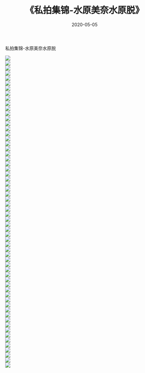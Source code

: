 ﻿---
layout: post
title:  《私拍集锦-水原美奈水原脱》
date:   2020-05-05
img: http://imgx.orgx.ga/漏D/网络美图/2020/私拍集锦-水原美奈水原脱/000.jpg
categories: [美女, 清纯, 唯美]
---

私拍集锦-水原美奈水原脱

  ![](http://imgx.orgx.ga/漏D/网络美图/2020/私拍集锦-水原美奈水原脱/001.jpg) <br> ![](http://imgx.orgx.ga/漏D/网络美图/2020/私拍集锦-水原美奈水原脱/002.jpg) <br> ![](http://imgx.orgx.ga/漏D/网络美图/2020/私拍集锦-水原美奈水原脱/003.jpg) <br> ![](http://imgx.orgx.ga/漏D/网络美图/2020/私拍集锦-水原美奈水原脱/004.jpg) <br> ![](http://imgx.orgx.ga/漏D/网络美图/2020/私拍集锦-水原美奈水原脱/005.jpg) <br> ![](http://imgx.orgx.ga/漏D/网络美图/2020/私拍集锦-水原美奈水原脱/006.jpg) <br> ![](http://imgx.orgx.ga/漏D/网络美图/2020/私拍集锦-水原美奈水原脱/007.jpg) <br> ![](http://imgx.orgx.ga/漏D/网络美图/2020/私拍集锦-水原美奈水原脱/008.jpg) <br> ![](http://imgx.orgx.ga/漏D/网络美图/2020/私拍集锦-水原美奈水原脱/009.jpg) <br> ![](http://imgx.orgx.ga/漏D/网络美图/2020/私拍集锦-水原美奈水原脱/010.jpg) <br> ![](http://imgx.orgx.ga/漏D/网络美图/2020/私拍集锦-水原美奈水原脱/011.jpg) <br> ![](http://imgx.orgx.ga/漏D/网络美图/2020/私拍集锦-水原美奈水原脱/012.jpg) <br> ![](http://imgx.orgx.ga/漏D/网络美图/2020/私拍集锦-水原美奈水原脱/013.jpg) <br> ![](http://imgx.orgx.ga/漏D/网络美图/2020/私拍集锦-水原美奈水原脱/014.jpg) <br> ![](http://imgx.orgx.ga/漏D/网络美图/2020/私拍集锦-水原美奈水原脱/015.jpg) <br> ![](http://imgx.orgx.ga/漏D/网络美图/2020/私拍集锦-水原美奈水原脱/016.jpg) <br> ![](http://imgx.orgx.ga/漏D/网络美图/2020/私拍集锦-水原美奈水原脱/017.jpg) <br> ![](http://imgx.orgx.ga/漏D/网络美图/2020/私拍集锦-水原美奈水原脱/018.jpg) <br> ![](http://imgx.orgx.ga/漏D/网络美图/2020/私拍集锦-水原美奈水原脱/019.jpg) <br> ![](http://imgx.orgx.ga/漏D/网络美图/2020/私拍集锦-水原美奈水原脱/020.jpg) <br> ![](http://imgx.orgx.ga/漏D/网络美图/2020/私拍集锦-水原美奈水原脱/021.jpg) <br> ![](http://imgx.orgx.ga/漏D/网络美图/2020/私拍集锦-水原美奈水原脱/022.jpg) <br> ![](http://imgx.orgx.ga/漏D/网络美图/2020/私拍集锦-水原美奈水原脱/023.jpg) <br> ![](http://imgx.orgx.ga/漏D/网络美图/2020/私拍集锦-水原美奈水原脱/024.jpg) <br> ![](http://imgx.orgx.ga/漏D/网络美图/2020/私拍集锦-水原美奈水原脱/025.jpg) <br> ![](http://imgx.orgx.ga/漏D/网络美图/2020/私拍集锦-水原美奈水原脱/026.jpg) <br> ![](http://imgx.orgx.ga/漏D/网络美图/2020/私拍集锦-水原美奈水原脱/027.jpg) <br> ![](http://imgx.orgx.ga/漏D/网络美图/2020/私拍集锦-水原美奈水原脱/028.jpg) <br> ![](http://imgx.orgx.ga/漏D/网络美图/2020/私拍集锦-水原美奈水原脱/029.jpg) <br> ![](http://imgx.orgx.ga/漏D/网络美图/2020/私拍集锦-水原美奈水原脱/030.jpg) <br> ![](http://imgx.orgx.ga/漏D/网络美图/2020/私拍集锦-水原美奈水原脱/031.jpg) <br> ![](http://imgx.orgx.ga/漏D/网络美图/2020/私拍集锦-水原美奈水原脱/032.jpg) <br> ![](http://imgx.orgx.ga/漏D/网络美图/2020/私拍集锦-水原美奈水原脱/033.jpg) <br> ![](http://imgx.orgx.ga/漏D/网络美图/2020/私拍集锦-水原美奈水原脱/034.jpg) <br> ![](http://imgx.orgx.ga/漏D/网络美图/2020/私拍集锦-水原美奈水原脱/035.jpg) <br> ![](http://imgx.orgx.ga/漏D/网络美图/2020/私拍集锦-水原美奈水原脱/036.jpg) <br> ![](http://imgx.orgx.ga/漏D/网络美图/2020/私拍集锦-水原美奈水原脱/037.jpg) <br> ![](http://imgx.orgx.ga/漏D/网络美图/2020/私拍集锦-水原美奈水原脱/038.jpg) <br> ![](http://imgx.orgx.ga/漏D/网络美图/2020/私拍集锦-水原美奈水原脱/039.jpg) <br> ![](http://imgx.orgx.ga/漏D/网络美图/2020/私拍集锦-水原美奈水原脱/040.jpg) <br> ![](http://imgx.orgx.ga/漏D/网络美图/2020/私拍集锦-水原美奈水原脱/041.jpg) <br> ![](http://imgx.orgx.ga/漏D/网络美图/2020/私拍集锦-水原美奈水原脱/042.jpg) <br> ![](http://imgx.orgx.ga/漏D/网络美图/2020/私拍集锦-水原美奈水原脱/043.jpg) <br> ![](http://imgx.orgx.ga/漏D/网络美图/2020/私拍集锦-水原美奈水原脱/044.jpg) <br> ![](http://imgx.orgx.ga/漏D/网络美图/2020/私拍集锦-水原美奈水原脱/045.jpg) <br> ![](http://imgx.orgx.ga/漏D/网络美图/2020/私拍集锦-水原美奈水原脱/046.jpg) <br> ![](http://imgx.orgx.ga/漏D/网络美图/2020/私拍集锦-水原美奈水原脱/047.jpg) <br> ![](http://imgx.orgx.ga/漏D/网络美图/2020/私拍集锦-水原美奈水原脱/048.jpg) <br> ![](http://imgx.orgx.ga/漏D/网络美图/2020/私拍集锦-水原美奈水原脱/049.jpg) <br> ![](http://imgx.orgx.ga/漏D/网络美图/2020/私拍集锦-水原美奈水原脱/050.jpg) <br> ![](http://imgx.orgx.ga/漏D/网络美图/2020/私拍集锦-水原美奈水原脱/051.jpg) <br> ![](http://imgx.orgx.ga/漏D/网络美图/2020/私拍集锦-水原美奈水原脱/052.jpg) <br> ![](http://imgx.orgx.ga/漏D/网络美图/2020/私拍集锦-水原美奈水原脱/053.jpg) <br> ![](http://imgx.orgx.ga/漏D/网络美图/2020/私拍集锦-水原美奈水原脱/054.jpg) <br> ![](http://imgx.orgx.ga/漏D/网络美图/2020/私拍集锦-水原美奈水原脱/055.jpg) <br> ![](http://imgx.orgx.ga/漏D/网络美图/2020/私拍集锦-水原美奈水原脱/056.jpg) <br> ![](http://imgx.orgx.ga/漏D/网络美图/2020/私拍集锦-水原美奈水原脱/057.jpg) <br> ![](http://imgx.orgx.ga/漏D/网络美图/2020/私拍集锦-水原美奈水原脱/058.jpg) <br> ![](http://imgx.orgx.ga/漏D/网络美图/2020/私拍集锦-水原美奈水原脱/059.jpg) <br> ![](http://imgx.orgx.ga/漏D/网络美图/2020/私拍集锦-水原美奈水原脱/060.jpg) <br> ![](http://imgx.orgx.ga/漏D/网络美图/2020/私拍集锦-水原美奈水原脱/061.jpg) <br> ![](http://imgx.orgx.ga/漏D/网络美图/2020/私拍集锦-水原美奈水原脱/062.jpg) <br>